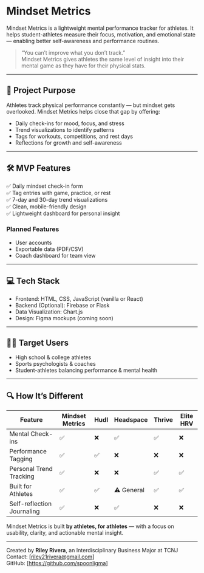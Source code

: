 # Mindset Metrics

Mindset Metrics is a lightweight mental performance tracker for athletes. It helps student-athletes measure their focus, motivation, and emotional state — enabling better self-awareness and performance routines.

> “You can’t improve what you don’t track.”  
> Mindset Metrics gives athletes the same level of insight into their mental game as they have for their physical stats.

---

## 🚀 Project Purpose

Athletes track physical performance constantly — but mindset gets overlooked. Mindset Metrics helps close that gap by offering:

- Daily check-ins for mood, focus, and stress  
- Trend visualizations to identify patterns  
- Tags for workouts, competitions, and rest days  
- Reflections for growth and self-awareness  

---

## 🛠 MVP Features

✅ Daily mindset check-in form  
✅ Tag entries with game, practice, or rest  
✅ 7-day and 30-day trend visualizations  
✅ Clean, mobile-friendly design  
✅ Lightweight dashboard for personal insight  

### Planned Features

- User accounts  
- Exportable data (PDF/CSV)  
- Coach dashboard for team view  

---

## 💻 Tech Stack

- Frontend: HTML, CSS, JavaScript (vanilla or React)  
- Backend (Optional): Firebase or Flask  
- Data Visualization: Chart.js  
- Design: Figma mockups (coming soon)  

---

## 🏃‍♂️ Target Users

- High school & college athletes  
- Sports psychologists & coaches  
- Student-athletes balancing performance & mental health  

---

## 🔍 How It’s Different

| Feature                  | Mindset Metrics | Hudl | Headspace | Thrive | Elite HRV |
|--------------------------|-----------------|------|-----------|--------|-----------|
| Mental Check-ins         | ✅              | ❌   | ✅        | ✅     | ❌        |
| Performance Tagging      | ✅              | ✅   | ❌        | ❌     | ❌        |
| Personal Trend Tracking  | ✅              | ❌   | ❌        | ✅     | ✅        |
| Built for Athletes       | ✅              | ✅   | ⚠️ General| ✅     | ✅        |
| Self-reflection Journaling| ✅             | ❌   | ✅        | ❌     | ❌        |

Mindset Metrics is built **by athletes, for athletes** — with a focus on usability, clarity, and actionable mental insight.

---

Created by **Riley Rivera**, an Interdisciplinary Business Major at TCNJ  
Contact: [riley21rivera@gmail.com]  
GitHub: [https://github.com/spoonligma]


